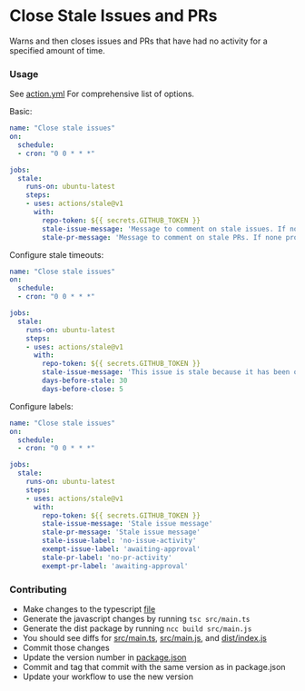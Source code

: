 # Close Stale Issues and PRs

Warns and then closes issues and PRs that have had no activity for a specified amount of time.

### Usage

See [action.yml](./action.yml) For comprehensive list of options.
 
Basic:
```yaml
name: "Close stale issues"
on:
  schedule:
  - cron: "0 0 * * *"

jobs:
  stale:
    runs-on: ubuntu-latest
    steps:
    - uses: actions/stale@v1
      with:
        repo-token: ${{ secrets.GITHUB_TOKEN }}
        stale-issue-message: 'Message to comment on stale issues. If none provided, will not mark issues stale'
        stale-pr-message: 'Message to comment on stale PRs. If none provided, will not mark PRs stale'
```
 
Configure stale timeouts:
```yaml
name: "Close stale issues"
on:
  schedule:
  - cron: "0 0 * * *"

jobs:
  stale:
    runs-on: ubuntu-latest
    steps:
    - uses: actions/stale@v1
      with:
        repo-token: ${{ secrets.GITHUB_TOKEN }}
        stale-issue-message: 'This issue is stale because it has been open 30 days with no activity. Remove stale label or comment or this will be closed in 5 days'
        days-before-stale: 30
        days-before-close: 5
```
 
Configure labels:
```yaml
name: "Close stale issues"
on:
  schedule:
  - cron: "0 0 * * *"

jobs:
  stale:
    runs-on: ubuntu-latest
    steps:
    - uses: actions/stale@v1
      with:
        repo-token: ${{ secrets.GITHUB_TOKEN }}
        stale-issue-message: 'Stale issue message'
        stale-pr-message: 'Stale issue message'
        stale-issue-label: 'no-issue-activity'
        exempt-issue-label: 'awaiting-approval'
        stale-pr-label: 'no-pr-activity'
        exempt-pr-label: 'awaiting-approval'
```

### Contributing
- Make changes to the typescript [file](src/main.ts)
- Generate the javascript changes by running `tsc src/main.ts`
- Generate the dist package by running `ncc build src/main.js`
- You should see diffs for [src/main.ts](src/main.ts), [src/main.js](src/main.js), and [dist/index.js](dist/index.js)
- Commit those changes
- Update the version number in [package.json](package.json)
- Commit and tag that commit with the same version as in package.json
- Update your workflow to use the new version
